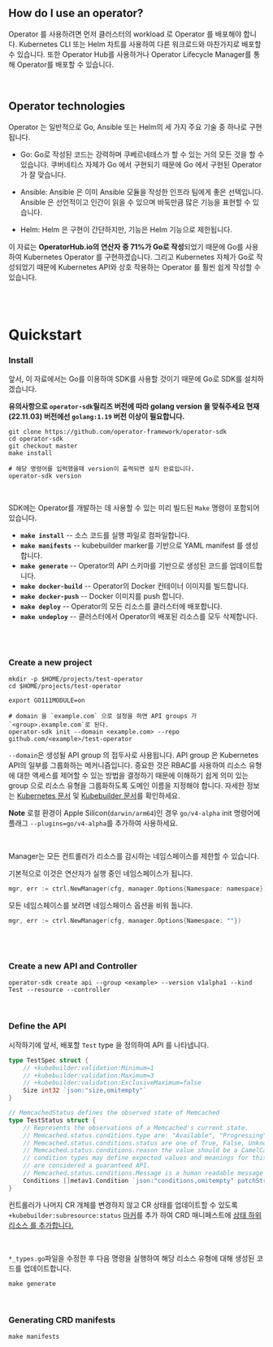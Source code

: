 ## How do I use an operator?

Operator 를 사용하려면 먼저 클러스터의 workload 로 Operator 를 배포해야 합니다. Kubernetes CLI 또는 Helm 차트를 사용하여 다른 워크로드와 마찬가지로 배포할 수 있습니다.
또한 Operator Hub를 사용하거나 Operator Lifecycle Manager를 통해 Operator를 배포할 수 있습니다.

<br>

## Operator technologies
Operator 는 일반적으로 Go, Ansible 또는 Helm의 세 가지 주요 기술 중 하나로 구현됩니다.

- Go: Go로 작성된 코드는 강력하며 쿠베르네테스가 할 수 있는 거의 모든 것을 할 수 있습니다. 쿠버네티스 자체가 Go 에서 구현되기 때문에 Go 에서 구현된 Operator 가 잘 맞습니다.

- Ansible: Ansible 은 이미 Ansible 모듈을 작성한 인프라 팀에게 좋은 선택입니다. Ansible 은 선언적이고 인간이 읽을 수 있으며 바둑만큼 많은 기능을 표현할 수 있습니다.

- Helm: Helm 은 구현이 간단하지만, 기능은 Helm 기능으로 제한됩니다.

이 자료는 **OperatorHub.io의 연산자 중 71%가 Go로 작성**되었기 때문에 Go를 사용하여 Kubernetes Operator 를 구현하겠습니다. 그리고 Kubernetes 자체가 
Go로 작성되었기 때문에 Kubernetes API와 상호 작용하는 Operator 를 훨씬 쉽게 작성할 수 있습니다.

<br>
<br>

# Quickstart

### Install
 
앞서, 이 자료에서는 Go를 이용하여 SDK를 사용할 것이기 때문에 Go로 SDK를 설치하겠습니다.

**유의사항으로 `operator-sdk`릴리즈 버전에 따라 golang version 을 맞춰주세요 현재(22.11.03) 버전에선 `golang:1.19` 버전 이상이 필요합니다.**

```
git clone https://github.com/operator-framework/operator-sdk
cd operator-sdk
git checkout master
make install

# 해당 명령어를 입력했을때 version이 출력되면 설치 완료입니다. 
operator-sdk version
```

<br>

SDK에는 Operator를 개발하는 데 사용할 수 있는 미리 빌드된 `Make` 명령이 포함되어 있습니다.

- **`make install`** -- 소스 코드를 실행 파일로 컴파일합니다.
- **`make manifests`** -- kubebuilder marker를 기반으로 YAML manifest 를 생성합니다.
- **`make generate`** -- Operator의 API 스키마를 기반으로 생성된 코드를 업데이트합니다.
- **`make docker-build`** -- Operator의 Docker 컨테이너 이미지를 빌드합니다.
- **`make docker-push`** -- Docker 이미지를 push 합니다.
- **`make deploy`** -- Operator의 모든 리소스를 클러스터에 배포합니다.
- **`make undeploy`** -- 클러스터에서 Operator의 배포된 리소스를 모두 삭제합니다.

<br>
<br>

### Create a new project

```shell
mkdir -p $HOME/projects/test-operator
cd $HOME/projects/test-operator

export GO111MODULE=on

# domain 을 `example.com` 으로 설정을 하면 API groups 가 `<group>.example.com`로 된다.
operator-sdk init --domain <example.com> --repo github.com/<example>/test-operator
```

`--domain`은 생성될 API group 의 접두사로 사용됩니다. API group 은 Kubernetes API의 일부를 그룹화하는 메커니즘입니다.
중요한 것은 RBAC를 사용하여 리소스 유형에 대한 액세스를 제어할 수 있는 방법을 결정하기 때문에 이해하기 쉽게 의미 있는 group 으로 
리소스 유형을 그룹화하도록 도메인 이름을 지정해야 합니다. 자세한 정보는 [Kubernetes 문서](https://kubernetes.io/docs/reference/using-api/#api-groups) 
및 [Kubebuilder 문서](https://book.kubebuilder.io/cronjob-tutorial/gvks.html)를 확인하세요.

**Note** 로컬 환경이 Apple Silicon(`darwin/arm64`)인 경우 `go/v4-alpha` init 명령어에 플래그 `--plugins=go/v4-alpha`를 추가하여 사용하세요.

<br>

Manager는 모든 컨트롤러가 리소스를 감시하는 네임스페이스를 제한할 수 있습니다.

기본적으로 이것은 연산자가 실행 중인 네임스페이스가 됩니다.
```go
mgr, err := ctrl.NewManager(cfg, manager.Options{Namespace: namespace})
```

모든 네임스페이스를 보려면 네임스페이스 옵션을 비워 둡니다.

```go
mgr, err := ctrl.NewManager(cfg, manager.Options{Namespace: ""})
```

<br>
<br>

### Create a new API and Controller

```shell
operator-sdk create api --group <example> --version v1alpha1 --kind Test --resource --controller
```

<br>

### Define the API 

시작하기에 앞서, 배포할 `Test` type 을 정의하여 API 를 나타냅니다.

```go
type TestSpec struct {
	// +kubebuilder:validation:Minimum=1
	// +kubebuilder:validation:Maximum=3
	// +kubebuilder:validation:ExclusiveMaximum=false
	Size int32 `json:"size,omitempty"`
}

// MemcachedStatus defines the observed state of Memcached
type TestStatus struct {
	// Represents the observations of a Memcached's current state.
	// Memcached.status.conditions.type are: "Available", "Progressing", and "Degraded"
	// Memcached.status.conditions.status are one of True, False, Unknown.
	// Memcached.status.conditions.reason the value should be a CamelCase string and producers of specific
	// condition types may define expected values and meanings for this field, and whether the values
	// are considered a guaranteed API.
	// Memcached.status.conditions.Message is a human readable message indicating details about the transition.
	Conditions []metav1.Condition `json:"conditions,omitempty" patchStrategy:"merge" patchMergeKey:"type" protobuf:"bytes,1,rep,name=conditions"`
}
```
컨트롤러가 나머지 CR 개체를 변경하지 않고 CR 상태를 업데이트할 수 있도록 `+kubebuilder:subresource:status` [마커](https://book.kubebuilder.io/reference/generating-crd.html#status)를 
추가 하여 CRD 매니페스트에 [상태 하위 리소스 를 추가합니다.](https://kubernetes.io/docs/tasks/extend-kubernetes/custom-resources/custom-resource-definitions/#status-subresource)

<br>

`*_types.go`파일을 수정한 후 다음 명령을 실행하여 해당 리소스 유형에 대해 생성된 코드를 업데이트합니다.

```shell
make generate
```

<br>

### Generating CRD manifests

```shell
make manifests
```